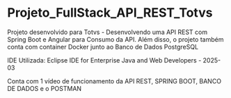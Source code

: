 # Projeto_FullStack_API_REST_Totvs
Projeto desenvolvido para Totvs - Desenvolvendo uma API REST com Spring Boot e Angular para Consumo da API. Além disso, o projeto também conta com container Docker junto ao Banco de Dados PostgreSQL

IDE Utilizada: Eclipse IDE for Enterprise Java and Web Developers - 2025-03

Conta com 1 vídeo de funcionamento da API REST, SPRING BOOT, BANCO DE DADOS e o POSTMAN
